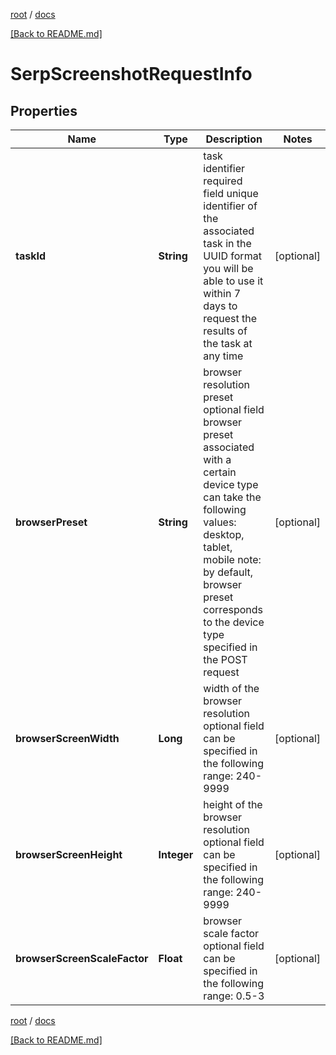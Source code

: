 [root](./../ "root") / [docs](./ "docs")

[[Back to README.md]](./../README.md "[Back to README.md]")

# SerpScreenshotRequestInfo

## Properties

| Name | Type | Description | Notes |
|------------ | ------------- | ------------- | -------------|
|**taskId** | **String** | task identifier required field unique identifier of the associated task in the UUID format you will be able to use it within 7 days to request the results of the task at any time |  [optional] |
|**browserPreset** | **String** | browser resolution preset optional field browser preset associated with a certain device type can take the following values: desktop, tablet, mobile note: by default, browser preset corresponds to the device type specified in the POST request |  [optional] |
|**browserScreenWidth** | **Long** | width of the browser resolution optional field can be specified in the following range: 240-9999 |  [optional] |
|**browserScreenHeight** | **Integer** | height of the browser resolution optional field can be specified in the following range: 240-9999 |  [optional] |
|**browserScreenScaleFactor** | **Float** | browser scale factor optional field can be specified in the following range: 0.5-3 |  [optional] |

[root](./../ "root") / [docs](./ "docs")

[[Back to README.md]](./../README.md "[Back to README.md]")